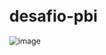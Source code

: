 # desafio-pbi

![image](https://github.com/brunoreche98/desafio-pbi/assets/121897548/1d0a751e-e238-4a17-9c76-a1894911a02d)
